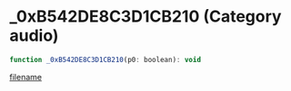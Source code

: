 # _0xB542DE8C3D1CB210 (Category audio)

```js
function _0xB542DE8C3D1CB210(p0: boolean): void
```

[filename](_0xB542DE8C3D1CB210_m.md ':include')